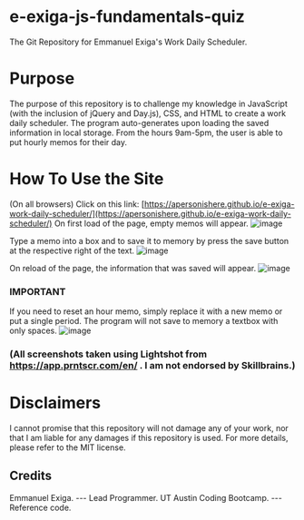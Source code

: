 # e-exiga-js-fundamentals-quiz
The Git Repository for Emmanuel Exiga's Work Daily Scheduler.

# Purpose
The purpose of this repository is to challenge my knowledge in JavaScript (with the inclusion of jQuery and Day.js), CSS, and HTML to create a work daily scheduler. The program auto-generates upon loading the saved information in local storage. From the hours 9am-5pm, the user is able to put hourly memos for their day.

# How To Use the Site
(On all browsers) Click on this link: [https://apersonishere.github.io/e-exiga-work-daily-scheduler/](https://apersonishere.github.io/e-exiga-work-daily-scheduler/)
On first load of the page, empty memos will appear.
![image](https://github.com/aPersonIsHere/e-exiga-work-daily-scheduler/assets/33707404/0218af04-bf5a-4f4d-95e9-513dcbf72eaf)

Type a memo into a box and to save it to memory by press the save button at the respective right of the text.
![image](https://github.com/aPersonIsHere/e-exiga-work-daily-scheduler/assets/33707404/a56ce5bf-d322-4d18-bafa-5e7b179c4890)

On reload of the page, the information that was saved will appear.
![image](https://github.com/aPersonIsHere/e-exiga-work-daily-scheduler/assets/33707404/4cfdb1b7-b8f3-44c5-9f1d-367f3c32e54a)

### IMPORTANT
If you need to reset an hour memo, simply replace it with a new memo or put a single period. The program will not save to memory a textbox with only spaces.
![image](https://github.com/aPersonIsHere/e-exiga-work-daily-scheduler/assets/33707404/65277b23-a6a2-4b8b-94a6-b06dbe8afb9d)


### (All screenshots taken using Lightshot from https://app.prntscr.com/en/ . I am not endorsed by Skillbrains.)



# Disclaimers
I cannot promise that this repository will not damage any of your work, nor that I am liable for any damages if this repository is used. For more details, please refer to the MIT license.

## Credits
Emmanuel Exiga. --- Lead Programmer.   UT Austin Coding Bootcamp. --- Reference code.
